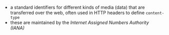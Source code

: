 - a standard identifiers for different kinds of media (data) that are transferred over the web, often used in HTTP headers to define `content-type`
- these are maintained by the *Internet Assigned Numbers Authority (IANA)*
